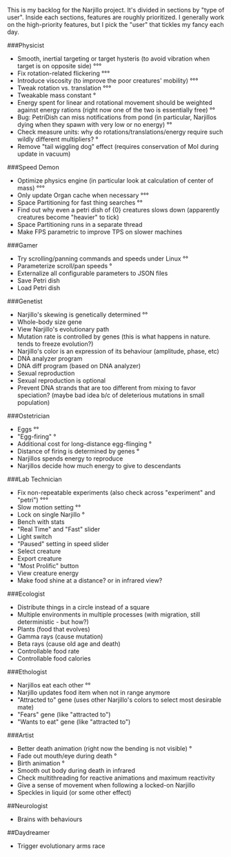 This is my backlog for the Narjillo project.
It's divided in sections by "type of user". Inside each sections, features are roughly prioritized.
I generally work on the high-priority features, but I pick the "user" that tickles my fancy each day.

###Physicist

* Smooth, inertial targeting or target hysteris (to avoid vibration when target is on opposite side) °°°
* Fix rotation-related flickering °°°
* Introduce viscosity (to improve the poor creatures' mobility) °°°
* Tweak rotation vs. translation °°°
* Tweakable mass constant °
* Energy spent for linear and rotational movement should be weighted against energy rations (right now one of the two is essentially free) °°
* Bug: PetriDish can miss notifications from pond (in particular, Narjillos dying when they spawn with very low or no energy) °°
* Check measure units: why do rotations/translations/energy require such wildly different multipliers? °
* Remove "tail wiggling dog" effect (requires conservation of MoI during update in vacuum)

###Speed Demon

* Optimize physics engine (in particular look at calculation of center of mass) °°°
* Only update Organ cache when necessary °°°
* Space Partitioning for fast thing searches °°
* Find out why even a petri dish of {0} creatures slows down (apparently creatures become "heavier" to tick)
* Space Partitioning runs in a separate thread
* Make FPS parametric to improve TPS on slower machines

###Gamer

* Try scrolling/panning commands and speeds under Linux °°
* Parameterize scroll/pan speeds °
* Externalize all configurable parameters to JSON files
* Save Petri dish
* Load Petri dish

###Genetist

* Narjillo's skewing is genetically determined °°
* Whole-body size gene
* View Narjillo's evolutionary path
* Mutation rate is controlled by genes (this is what happens in nature. tends to freeze evolution?)
* Narjillo's color is an expression of its behaviour (amplitude, phase, etc)
* DNA analyzer program
* DNA diff program (based on DNA analyzer)
* Sexual reproduction
* Sexual reproduction is optional
* Prevent DNA strands that are too different from mixing to favor speciation? (maybe bad idea b/c of deleterious mutations in small population)

###Ostetrician

* Eggs °°
* "Egg-firing" °
* Additional cost for long-distance egg-flinging °
* Distance of firing is determined by genes °
* Narjillos spends energy to reproduce
* Narjillos decide how much energy to give to descendants

###Lab Technician

* Fix non-repeatable experiments (also check across "experiment" and "petri") °°°
* Slow motion setting °°
* Lock on single Narjillo °
* Bench with stats
* "Real Time" and "Fast" slider
* Light switch
* "Paused" setting in speed slider
* Select creature
* Export creature
* "Most Prolific" button
* View creature energy
* Make food shine at a distance? or in infrared view?

###Ecologist

* Distribute things in a circle instead of a square
* Multiple environments in multiple processes (with migration, still deterministic - but how?)
* Plants (food that evolves)
* Gamma rays (cause mutation)
* Beta rays (cause old age and death)
* Controllable food rate
* Controllable food calories

###Ethologist

* Narjillos eat each other °°
* Narjillo updates food item when not in range anymore
* "Attracted to" gene (uses other Narjillo's colors to select most desirable mate)
* "Fears" gene (like "attracted to")
* "Wants to eat" gene (like "attracted to")

###Artist

* Better death animation (right now the bending is not visible) °
* Fade out mouth/eye during death °
* Birth animation °
* Smooth out body during death in infrared
* Check multithreading for reactive animations and maximum reactivity
* Give a sense of movement when following a locked-on Narjillo
* Speckles in liquid (or some other effect)

##Neurologist

* Brains with behaviours

##Daydreamer

* Trigger evolutionary arms race
